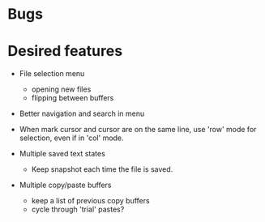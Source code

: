 Bugs
====



Desired features
================

* File selection menu
	- opening new files
	- flipping between buffers

* Better navigation and search in menu

* When mark cursor and cursor are on the same line,
  use 'row' mode for selection, even if in 'col' mode.

* Multiple saved text states
	- Keep snapshot each time the file is saved.

* Multiple copy/paste buffers
	- keep a list of previous copy buffers
	- cycle through 'trial' pastes?
